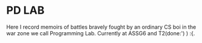 # PD LAB

Here I record memoirs of battles bravely fought by an ordinary CS boi in the war zone we call Programming Lab.
Currently at ASSG6 and T2(done:') ) :{.
